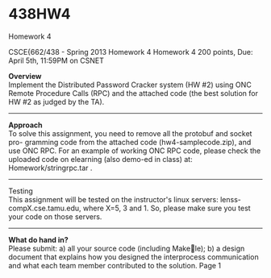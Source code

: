 438HW4
======

Homework 4

CSCE{662/438 - Spring 2013 Homework 4
Homework 4
200 points, Due: April 5th, 11:59PM on CSNET

<b>Overview</b><br>
Implement the Distributed Password Cracker system (HW #2) using ONC
Remote Procedure Calls (RPC) and the attached code (the best solution for
HW #2 as judged by the TA).

-----------------------------------------------------------------------------
<b>Approach</b><br>
To solve this assignment, you need to remove all the protobuf and socket pro-
gramming code from the attached code (hw4-samplecode.zip), and use ONC
RPC. For an example of working ONC RPC code, please check the uploaded
code on elearning (also demo-ed in class) at: Homework/stringrpc.tar .

-----------------------------------------------------------------------------
</b>Testing</b><br>
This assignment will be tested on the instructor's linux servers: lenss-
compX.cse.tamu.edu, where X=5, 3 and 1. So, please make sure you test
your code on those servers.

-----------------------------------------------------------------------------
<b>What do hand in?</b><br>
Please submit: a) all your source code (including Makele); b) a design
document that explains how you designed the interprocess communication
and what each team member contributed to the solution.
Page 1
